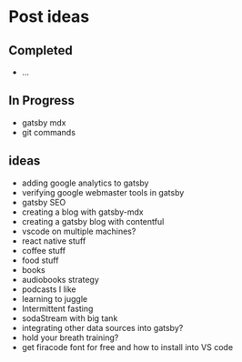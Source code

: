 # Post ideas

## Completed

- ...

## In Progress

- gatsby mdx
- git commands

## ideas

- adding google analytics to gatsby
- verifying google webmaster tools in gatsby
- gatsby SEO
- creating a blog with gatsby-mdx
- creating a gatsby blog with contentful
- vscode on multiple machines?
- react native stuff
- coffee stuff
- food stuff
- books
- audiobooks strategy
- podcasts I like
- learning to juggle
- Intermittent fasting
- sodaStream with big tank
- integrating other data sources into gatsby?
- hold your breath training?
- get firacode font for free and how to install into VS code
